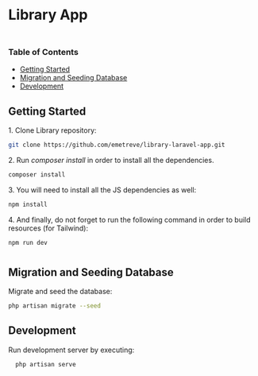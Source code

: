 <div style="display:flex; align-items: center">
  <h1 style="position:relative; top: -6px" >Library App</h1>
</div>

### Table of Contents

-   [Getting Started](#getting-started)
-   [Migration and Seeding Database](#migration)
-   [Development](#development)

## Getting Started

1\. Clone Library repository:

```sh
git clone https://github.com/emetreve/library-laravel-app.git
```

2\. Run _composer install_ in order to install all the dependencies.

```sh
composer install
```

3\. You will need to install all the JS dependencies as well:

```sh
npm install
```

4\. And finally, do not forget to run the following command in order to build resources (for Tailwind):

```sh
npm run dev
```

#

## Migration and Seeding Database

Migrate and seed the database:

```sh
php artisan migrate --seed
```

## Development

Run development server by executing:

```sh
  php artisan serve
```
